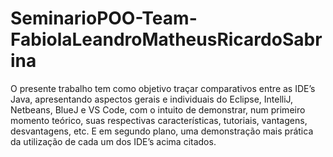 # SeminarioPOO-Team-FabiolaLeandroMatheusRicardoSabrina

O presente trabalho tem como objetivo traçar comparativos entre as IDE’s Java, apresentando aspectos gerais e individuais do Eclipse, IntelliJ, Netbeans, BlueJ e VS Code, com o intuito de demonstrar, num primeiro momento teórico, suas respectivas características, tutoriais, vantagens, desvantagens, etc. E em segundo plano, uma demonstração mais prática da utilização de cada um dos IDE’s acima citados.